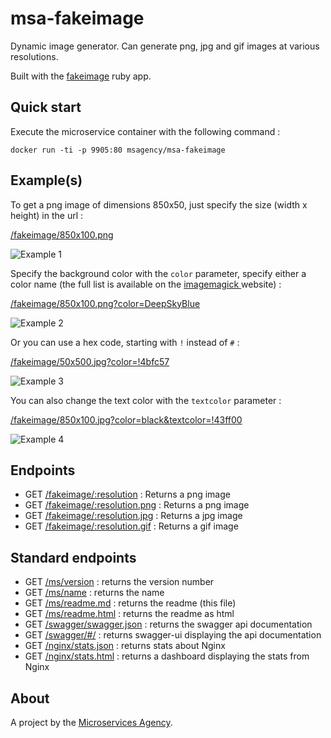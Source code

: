 
# msa-fakeimage

Dynamic image generator. Can generate png, jpg and gif images at various resolutions.

Built with the [fakeimage](https://github.com/xxx/fakeimage) ruby app.

## Quick start

Execute the microservice container with the following command :

    docker run -ti -p 9905:80 msagency/msa-fakeimage

## Example(s)

To get a png image of dimensions 850x50, just specify the size (width x height) in the url :

[/fakeimage/850x100.png](/fakeimage/850x100.png)

![Example 1](http://demo.microservices.agency:9905/fakeimage/850x100)

Specify the background color with the `color` parameter, specify either a color name (the full list is available on the [imagemagick ](http://www.imagemagick.org/script/color.php#color_names) website) :

[/fakeimage/850x100.png?color=DeepSkyBlue](/fakeimage/850x100.png?color=DeepSkyBlue)

![Example 2](http://demo.microservices.agency:9905/fakeimage/850x100.png?color=DeepSkyBlue)

Or you can use a hex code, starting with `!` instead of `#` :

[/fakeimage/50x500.jpg?color=!4bfc57](fakeimage/850x100.jpg?color=!4bfc57)

![Example 3](http://demo.microservices.agency:9905/fakeimage/850x100.jpg?color=!4bfc57)

You can also change the text color with the `textcolor` parameter :

[/fakeimage/850x100.jpg?color=black&textcolor=!43ff00](/fakeimage/850x100.jpg?color=black&textcolor=!43ff00)

![Example 4](http://demo.microservices.agency:9905/fakeimage/850x100.jpg?color=black&textcolor=!43ff00)

## Endpoints

- GET [/fakeimage/:resolution](/fakeimage/500x500) : Returns a png image
- GET [/fakeimage/:resolution.png](/fakeimage/500x500.png) : Returns a png image
- GET [/fakeimage/:resolution.jpg](/fakeimage/500x500.jpg)  : Returns a jpg image
- GET [/fakeimage/:resolution.gif](/fakeimage/500x500.gif)  : Returns a gif image


## Standard endpoints

- GET [/ms/version](/ms/version) : returns the version number
- GET [/ms/name](/ms/name) : returns the name
- GET [/ms/readme.md](/ms/readme.md) : returns the readme (this file)
- GET [/ms/readme.html](/ms/readme.html) : returns the readme as html
- GET [/swagger/swagger.json](/swagger/swagger.json) : returns the swagger api documentation
- GET [/swagger/#/](/swagger/#/) : returns swagger-ui displaying the api documentation
- GET [/nginx/stats.json](/nginx/stats.json) : returns stats about Nginx
- GET [/nginx/stats.html](/nginx/stats.html) : returns a dashboard displaying the stats from Nginx

## About

A project by the [Microservices Agency](http://microservices.agency).
